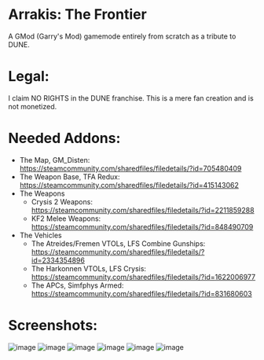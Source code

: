 # Arrakis: The Frontier
A GMod (Garry's Mod) gamemode entirely from scratch as a tribute to DUNE.

# Legal:
I claim NO RIGHTS in the DUNE franchise. This is a mere fan creation and is not monetized.

# Needed Addons:
- The Map, GM_Disten: https://steamcommunity.com/sharedfiles/filedetails/?id=705480409
- The Weapon Base, TFA Redux: https://steamcommunity.com/sharedfiles/filedetails/?id=415143062  
- The Weapons
  - Crysis 2 Weapons: https://steamcommunity.com/sharedfiles/filedetails/?id=2211859288
  - KF2 Melee Weapons: https://steamcommunity.com/sharedfiles/filedetails/?id=848490709
- The Vehicles
  - The Atreides/Fremen VTOLs, LFS Combine Gunships: https://steamcommunity.com/sharedfiles/filedetails/?id=2334354896
  - The Harkonnen VTOLs, LFS Crysis: https://steamcommunity.com/sharedfiles/filedetails/?id=1622006977
  - The APCs, Simfphys Armed: https://steamcommunity.com/sharedfiles/filedetails/?id=831680603

# Screenshots:
![image](https://user-images.githubusercontent.com/63636914/141681835-ff6f900d-410d-4258-8aab-344d2a30c1ad.png)
![image](https://user-images.githubusercontent.com/63636914/141681788-5154b875-d4a6-425f-965f-34695cd8d575.png)
![image](https://user-images.githubusercontent.com/63636914/141846443-3f2b9e75-21f4-4701-b770-ee0bfaea4b2c.png)
![image](https://user-images.githubusercontent.com/63636914/141928844-7b3245a6-b35d-4dd2-bfcc-06679854b0a0.png)
![image](https://user-images.githubusercontent.com/63636914/141958236-6d9dab8d-b387-438f-a692-7d3c56f748fd.png)
![image](https://user-images.githubusercontent.com/63636914/141958437-c36bafe7-038e-497f-9485-bdefc4dfced2.png)
